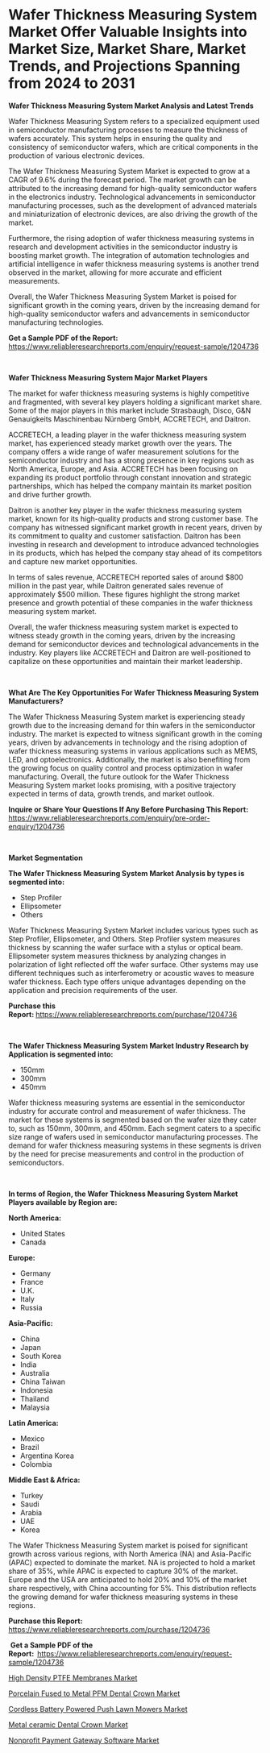 <p><h1>Wafer Thickness Measuring System Market Offer Valuable Insights into Market Size, Market Share, Market Trends, and Projections Spanning from 2024 to 2031</h1></p><p><strong>Wafer Thickness Measuring System Market Analysis and Latest Trends</strong></p>
<p><p>Wafer Thickness Measuring System refers to a specialized equipment used in semiconductor manufacturing processes to measure the thickness of wafers accurately. This system helps in ensuring the quality and consistency of semiconductor wafers, which are critical components in the production of various electronic devices.</p><p>The Wafer Thickness Measuring System Market is expected to grow at a CAGR of 9.6% during the forecast period. The market growth can be attributed to the increasing demand for high-quality semiconductor wafers in the electronics industry. Technological advancements in semiconductor manufacturing processes, such as the development of advanced materials and miniaturization of electronic devices, are also driving the growth of the market.</p><p>Furthermore, the rising adoption of wafer thickness measuring systems in research and development activities in the semiconductor industry is boosting market growth. The integration of automation technologies and artificial intelligence in wafer thickness measuring systems is another trend observed in the market, allowing for more accurate and efficient measurements.</p><p>Overall, the Wafer Thickness Measuring System Market is poised for significant growth in the coming years, driven by the increasing demand for high-quality semiconductor wafers and advancements in semiconductor manufacturing technologies.</p></p>
<p><strong>Get a Sample PDF of the Report:&nbsp;</strong> <a href="https://www.reliableresearchreports.com/enquiry/request-sample/1204736">https://www.reliableresearchreports.com/enquiry/request-sample/1204736</a></p>
<p>&nbsp;</p>
<p><strong>Wafer Thickness Measuring System Major Market Players</strong></p>
<p><p>The market for wafer thickness measuring systems is highly competitive and fragmented, with several key players holding a significant market share. Some of the major players in this market include Strasbaugh, Disco, G&N Genauigkeits Maschinenbau Nürnberg GmbH, ACCRETECH, and Daitron.</p><p>ACCRETECH, a leading player in the wafer thickness measuring system market, has experienced steady market growth over the years. The company offers a wide range of wafer measurement solutions for the semiconductor industry and has a strong presence in key regions such as North America, Europe, and Asia. ACCRETECH has been focusing on expanding its product portfolio through constant innovation and strategic partnerships, which has helped the company maintain its market position and drive further growth.</p><p>Daitron is another key player in the wafer thickness measuring system market, known for its high-quality products and strong customer base. The company has witnessed significant market growth in recent years, driven by its commitment to quality and customer satisfaction. Daitron has been investing in research and development to introduce advanced technologies in its products, which has helped the company stay ahead of its competitors and capture new market opportunities.</p><p>In terms of sales revenue, ACCRETECH reported sales of around $800 million in the past year, while Daitron generated sales revenue of approximately $500 million. These figures highlight the strong market presence and growth potential of these companies in the wafer thickness measuring system market.</p><p>Overall, the wafer thickness measuring system market is expected to witness steady growth in the coming years, driven by the increasing demand for semiconductor devices and technological advancements in the industry. Key players like ACCRETECH and Daitron are well-positioned to capitalize on these opportunities and maintain their market leadership.</p></p>
<p>&nbsp;</p>
<p><strong>What Are The Key Opportunities For Wafer Thickness Measuring System Manufacturers?</strong></p>
<p><p>The Wafer Thickness Measuring System market is experiencing steady growth due to the increasing demand for thin wafers in the semiconductor industry. The market is expected to witness significant growth in the coming years, driven by advancements in technology and the rising adoption of wafer thickness measuring systems in various applications such as MEMS, LED, and optoelectronics. Additionally, the market is also benefiting from the growing focus on quality control and process optimization in wafer manufacturing. Overall, the future outlook for the Wafer Thickness Measuring System market looks promising, with a positive trajectory expected in terms of data, growth trends, and market outlook.</p></p>
<p><strong>Inquire or Share Your Questions If Any Before Purchasing This Report:</strong> <a href="https://www.reliableresearchreports.com/enquiry/pre-order-enquiry/1204736">https://www.reliableresearchreports.com/enquiry/pre-order-enquiry/1204736</a></p>
<p>&nbsp;</p>
<p><strong>Market Segmentation</strong></p>
<p><strong>The Wafer Thickness Measuring System Market Analysis by types is segmented into:</strong></p>
<p><ul><li>Step Profiler</li><li>Ellipsometer</li><li>Others</li></ul></p>
<p><p>Wafer Thickness Measuring System Market includes various types such as Step Profiler, Ellipsometer, and Others. Step Profiler system measures thickness by scanning the wafer surface with a stylus or optical beam. Ellipsometer system measures thickness by analyzing changes in polarization of light reflected off the wafer surface. Other systems may use different techniques such as interferometry or acoustic waves to measure wafer thickness. Each type offers unique advantages depending on the application and precision requirements of the user.</p></p>
<p><strong>Purchase this Report:&nbsp;</strong><a href="https://www.reliableresearchreports.com/purchase/1204736">https://www.reliableresearchreports.com/purchase/1204736</a></p>
<p>&nbsp;</p>
<p><strong>The Wafer Thickness Measuring System Market Industry Research by Application is segmented into:</strong></p>
<p><ul><li>150mm</li><li>300mm</li><li>450mm</li></ul></p>
<p><p>Wafer thickness measuring systems are essential in the semiconductor industry for accurate control and measurement of wafer thickness. The market for these systems is segmented based on the wafer size they cater to, such as 150mm, 300mm, and 450mm. Each segment caters to a specific size range of wafers used in semiconductor manufacturing processes. The demand for wafer thickness measuring systems in these segments is driven by the need for precise measurements and control in the production of semiconductors.</p></p>
<p>&nbsp;</p>
<p><strong>In terms of Region, the Wafer Thickness Measuring System Market Players available by Region are:</strong></p>
<p>
    <p> <strong> North America: </strong>
        <ul>
            <li>United States</li>
            <li>Canada</li>
        </ul>
        </p> 
    <p> <strong> Europe: </strong>
        <ul>
            <li>Germany</li>
            <li>France</li>
            <li>U.K.</li>
            <li>Italy</li>
            <li>Russia</li>
        </ul>
        </p> 
    <p> <strong> Asia-Pacific: </strong>
        <ul>
            <li>China</li>
            <li>Japan</li>
            <li>South Korea</li>
            <li>India</li>
            <li>Australia</li>
            <li>China Taiwan</li>
            <li>Indonesia</li>
            <li>Thailand</li>
            <li>Malaysia</li>
        </ul>
        </p> 
    <p> <strong> Latin America: </strong>
        <ul>
            <li>Mexico</li>
            <li>Brazil</li>
            <li>Argentina Korea</li>
            <li>Colombia</li>
        </ul>
        </p> 
    <p> <strong> Middle East & Africa: </strong>
        <ul>
            <li>Turkey</li>
            <li>Saudi</li>
            <li>Arabia</li>
            <li>UAE</li>
            <li>Korea</li>
        </ul>
    </p>
    </p>
<p><p>The Wafer Thickness Measuring System market is poised for significant growth across various regions, with North America (NA) and Asia-Pacific (APAC) expected to dominate the market. NA is projected to hold a market share of 35%, while APAC is expected to capture 30% of the market. Europe and the USA are anticipated to hold 20% and 10% of the market share respectively, with China accounting for 5%. This distribution reflects the growing demand for wafer thickness measuring systems in these regions.</p></p>
<p><strong>Purchase this Report: </strong><a href="https://www.reliableresearchreports.com/purchase/1204736">https://www.reliableresearchreports.com/purchase/1204736</a></p>
<p>&nbsp;<strong>Get a Sample PDF of the Report:&nbsp;&nbsp;</strong><a href="https://www.reliableresearchreports.com/enquiry/request-sample/1204736">https://www.reliableresearchreports.com/enquiry/request-sample/1204736</a></p>
<p><strong></strong></p>
<p><p><a href="https://medium.com/@karleelakin435/high-density-ptfe-membranes-market-share-evolution-and-market-growth-trends-2024-2031-8cf00a57b424">High Density PTFE Membranes Market</a></p><p><a href="https://medium.com/@karleelakin435/porcelain-fused-to-metal-pfm-dental-crown-market-research-report-its-history-and-forecast-2024-to-68cbeb4f384d">Porcelain Fused to Metal PFM Dental Crown Market</a></p><p><a href="https://github.com/Airanohannonzb68e5pb53oc1/Market-Research-Report-List-1/blob/main/cordless-battery-powered-push-lawn-mowers-market.md">Cordless Battery Powered Push Lawn Mowers Market</a></p><p><a href="https://medium.com/@karleelakin435/metal-ceramic-dental-crown-market-trends-forecast-and-competitive-analysis-to-2031-f4c701d3e5d7">Metal ceramic Dental Crown Market</a></p><p><a href="https://github.com/ChiragRP21/Market-Research-Report-List-3/blob/main/nonprofit-payment-gateway-software-market.md">Nonprofit Payment Gateway Software Market</a></p></p>